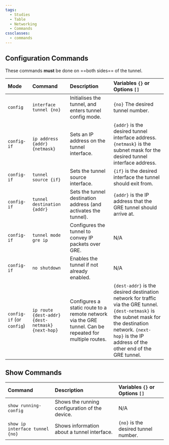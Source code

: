 ```yaml
---
tags:
  - Studies
  - Table
  - Networking
  - Commands
cssclasses:
  - commands
---
```

## Configuration Commands

These commands **must** be done on ==both sides== of the tunnel.

| Mode                      | Command                                          | Description                                                                                            | Variables `{}` or Options `[]`                                                                                                                                                                                       |
| :------------------------ | :----------------------------------------------- | :----------------------------------------------------------------------------------------------------- | :------------------------------------------------------------------------------------------------------------------------------------------------------------------------------------------------------------------- |
| `config`                  | `interface tunnel {no}`                          | Initialises the tunnel, and enters tunnel config mode.                                                 | `{no}` The desired tunnel number.                                                                                                                                                                                    |
| `config-if`               | `ip address {addr} {netmask}`                    | Sets an IP address on the tunnel interface.                                                            | `{addr}` is the desired tunnel interface address. `{netmask}` is the subnet mask for the desired tunnel interface address.                                                                                           |
| `config-if`               | `tunnel source {if}`                             | Sets the tunnel source interface.                                                                      | `{if}` is the desired interface the tunnel should exit from.                                                                                                                                                         |
| `config-if`               | `tunnel destination {addr}`                      | Sets the tunnel destination address (and activates the tunnel).                                        | `{addr}` is the IP address that the GRE tunnel should arrive at.                                                                                                                                                     |
| `config-if`               | `tunnel mode gre ip`                             | Configures the tunnel to convey IP packets over GRE.                                                   | N/A                                                                                                                                                                                                                  |
| `config-if`               | `no shutdown`                                    | Enables the tunnel if not already enabled.                                                             | N/A                                                                                                                                                                                                                  |
| `config-if` (or `config`) | `ip route {dest-addr} {dest-netmask} {next-hop}` | Configures a static route to a remote network via the GRE tunnel. Can be repeated for multiple routes. | `{dest-addr}` is the desired destination network for traffic via the GRE tunnel. `{dest-netmask}` is the subnet mask for the destination network. `{next-hop}` is the IP address of the other end of the GRE tunnel. |

## Show Commands

| Command                         | Description                                    | Variables `{}` or Options `[]`       |
| :------------------------------ | :--------------------------------------------- | :----------------------------------- |
| `show running-config`           | Shows the running configuration of the device. | N/A                                  |
| `show ip interface tunnel {no}` | Shows information about a tunnel interface.    | `{no}` is the desired tunnel number. |
